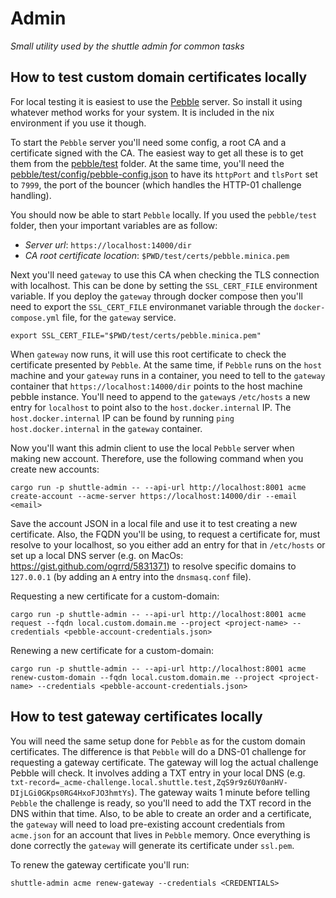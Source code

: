 # Admin

<!-- markdownlint-disable-next-line -->
*Small utility used by the shuttle admin for common tasks*

## How to test custom domain certificates locally

For local testing it is easiest to use the [Pebble](https://github.com/letsencrypt/pebble) server. So install it using
whatever method works for your system. It is included in the nix environment if you use it though.

To start the `Pebble` server you'll need some config, a root CA and a certificate signed with the CA. The easiest way
to get all these is to get them from the [pebble/test](https://github.com/letsencrypt/pebble/tree/main/test) folder.
At the same time, you'll need the [pebble/test/config/pebble-config.json](https://github.com/letsencrypt/pebble/tree/main/test/config/pebble-config.json)
to have its `httpPort` and `tlsPort` set to `7999`, the port of the bouncer (which handles the HTTP-01 challenge handling).

You should now be able to start `Pebble` locally. If you used the `pebble/test` folder, then your important variables are as follow:

- *Server url*: `https://localhost:14000/dir`
- *CA root certificate location*: `$PWD/test/certs/pebble.minica.pem`

Next you'll need `gateway` to use this CA when checking the TLS connection with localhost. This can be done by
setting the `SSL_CERT_FILE` environment variable. If you deploy the `gateway` through docker compose then you'll
need to export the `SSL_CERT_FILE` environmanet variable through the `docker-compose.yml` file, for the `gateway`
service.

``` shell
export SSL_CERT_FILE="$PWD/test/certs/pebble.minica.pem"
```

When `gateway` now runs, it will use this root certificate to check the certificate presented by `Pebble`. At the same
time, if `Pebble` runs on the `host` machine and your `gateway` runs in a container, you need to tell to the `gateway`
container that `https://localhost:14000/dir` points to the host machine pebble instance. You'll need to append to the
`gateway`s `/etc/hosts` a new entry for `localhost` to point also to the `host.docker.internal` IP. The `host.docker.internal`
IP can be found by running `ping host.docker.internal` in the `gateway` container.

Now you'll want this admin client to use the local `Pebble` server when making new account. Therefore, use the
following command when you create new accounts:

``` shell
cargo run -p shuttle-admin -- --api-url http://localhost:8001 acme create-account --acme-server https://localhost:14000/dir --email <email>
```

Save the account JSON in a local file and use it to test creating a new certificate. Also, the FQDN you'll be using, to
request a certificate for, must resolve to your localhost, so you either add an entry for that in `/etc/hosts` or set up
a local DNS server (e.g. on MacOs: https://gist.github.com/ogrrd/5831371) to resolve specific domains to `127.0.0.1` (by adding
an `A` entry into the `dnsmasq.conf` file).

Requesting a new certificate for a custom-domain:

```shell
cargo run -p shuttle-admin -- --api-url http://localhost:8001 acme request --fqdn local.custom.domain.me --project <project-name> --credentials <pebble-account-credentials.json>
```

Renewing a new certificate for a custom-domain:
```shell
cargo run -p shuttle-admin -- --api-url http://localhost:8001 acme renew-custom-domain --fqdn local.custom.domain.me --project <project-name> --credentials <pebble-account-credentials.json>
```

## How to test gateway certificates locally

You will need the same setup done for `Pebble` as for the custom domain certificates. The difference is that `Pebble` will do
a DNS-01 challenge for requesting a gateway certificate. The gateway will log the actual challenge Pebble will check. It involves
adding a TXT entry in your local DNS (e.g. `txt-record=_acme-challenge.local.shuttle.test,ZqS9r9z6UY0anHV-DIjLGi0GKps0RG4HxoFJO3hmtYs`).
The gateway waits 1 minute before telling `Pebble` the challenge is ready, so you'll need to add the TXT record in the DNS within that time.
Also, to be able to create an order and a certificate, the `gateway` will need to load pre-existing account credentials from `acme.json` for
an account that lives in `Pebble` memory. Once everything is done correctly the `gateway` will generate its certificate under `ssl.pem`.

To renew the gateway certificate you'll run:
```shell
shuttle-admin acme renew-gateway --credentials <CREDENTIALS>
```


